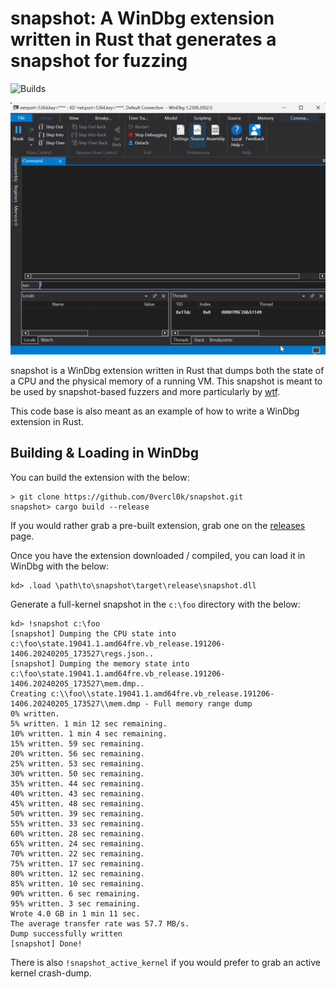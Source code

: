 # snapshot: A WinDbg extension written in Rust that generates a snapshot for fuzzing
![Builds](https://github.com/0vercl0k/snapshot/workflows/Builds/badge.svg)

<p align='center'>
<img src='pics/snapshot.gif'>
</p>

snapshot is a WinDbg extension written in Rust that dumps both the state of a CPU and the physical memory of a running VM. This snapshot is meant to be used by snapshot-based fuzzers and more particularly by [wtf](https://github.com/0vercl0k/wtf).

This code base is also meant as an example of how to write a WinDbg extension in Rust.

## Building & Loading in WinDbg
You can build the extension with the below:
```text
> git clone https://github.com/0vercl0k/snapshot.git
snapshot> cargo build --release
```

If you would rather grab a pre-built extension, grab one on the [releases](https://github.com/0vercl0k/snapshot/releases) page.

Once you have the extension downloaded / compiled, you can load it in WinDbg with the below:
```text
kd> .load \path\to\snapshot\target\release\snapshot.dll
```

Generate a full-kernel snapshot in the `c:\foo` directory with the below:
```text
kd> !snapshot c:\foo
[snapshot] Dumping the CPU state into c:\foo\state.19041.1.amd64fre.vb_release.191206-1406.20240205_173527\regs.json..
[snapshot] Dumping the memory state into c:\foo\state.19041.1.amd64fre.vb_release.191206-1406.20240205_173527\mem.dmp..
Creating c:\\foo\\state.19041.1.amd64fre.vb_release.191206-1406.20240205_173527\\mem.dmp - Full memory range dump
0% written.
5% written. 1 min 12 sec remaining.
10% written. 1 min 4 sec remaining.
15% written. 59 sec remaining.
20% written. 56 sec remaining.
25% written. 53 sec remaining.
30% written. 50 sec remaining.
35% written. 44 sec remaining.
40% written. 43 sec remaining.
45% written. 48 sec remaining.
50% written. 39 sec remaining.
55% written. 33 sec remaining.
60% written. 28 sec remaining.
65% written. 24 sec remaining.
70% written. 22 sec remaining.
75% written. 17 sec remaining.
80% written. 12 sec remaining.
85% written. 10 sec remaining.
90% written. 6 sec remaining.
95% written. 3 sec remaining.
Wrote 4.0 GB in 1 min 11 sec.
The average transfer rate was 57.7 MB/s.
Dump successfully written
[snapshot] Done!
```

There is also `!snapshot_active_kernel` if you would prefer to grab an active kernel crash-dump.
